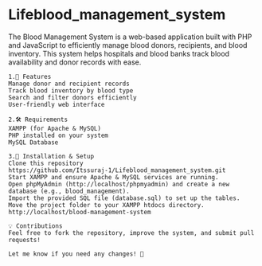 # Lifeblood_management_system      
The Blood Management System is a web-based application built with PHP and JavaScript to efficiently manage blood donors, recipients, and blood inventory. This system helps hospitals and blood banks track blood availability and donor records with ease.        
```   
1.📌 Features
Manage donor and recipient records
Track blood inventory by blood type 
Search and filter donors efficiently
User-friendly web interface
```
```
2.🛠 Requirements
XAMPP (for Apache & MySQL)
PHP installed on your system 
MySQL Database
```
```
3.🚀 Installation & Setup
Clone this repository
https://github.com/Itssuraj-1/Lifeblood_management_system.git
Start XAMPP and ensure Apache & MySQL services are running.
Open phpMyAdmin (http://localhost/phpmyadmin) and create a new database (e.g., blood_management).
Import the provided SQL file (database.sql) to set up the tables.
Move the project folder to your XAMPP htdocs directory.
http://localhost/blood-management-system
```
```
💡 Contributions
Feel free to fork the repository, improve the system, and submit pull requests!

Let me know if you need any changes! 🚀
```
